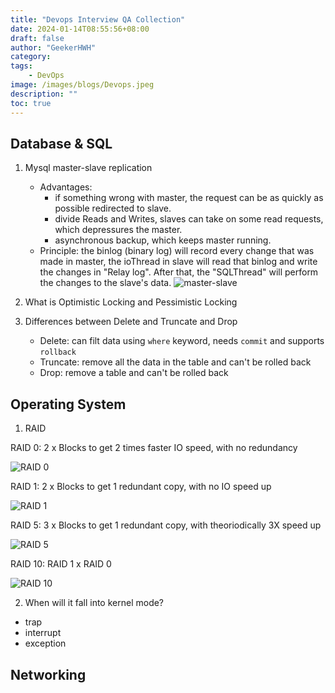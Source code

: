 ```yaml
---
title: "Devops Interview QA Collection"
date: 2024-01-14T08:55:56+08:00
draft: false
author: "GeekerHWH"
category: 
tags: 
    - DevOps
image: /images/blogs/Devops.jpeg
description: ""
toc: true
---
```


## Database & SQL
1. Mysql master-slave replication
    - Advantages:
      - if something wrong with master, the request can be as quickly as possible redirected to slave.
      - divide Reads and Writes, slaves can take on some read requests, which depressures the master.
      - asynchronous backup, which keeps master running.
    - Principle: the binlog (binary log) will record every change that was made in master, the ioThread in slave will read that binlog and write the changes in "Relay log". After that, the "SQLThread" will perform the changes to the slave's data.
![master-slave](/imagesInBlogs/DevopsInterview/master-slave.png)

2. What is Optimistic Locking and Pessimistic Locking
3. Differences between Delete and Truncate and Drop
    - Delete: can filt data using `where` keyword, needs `commit` and supports `rollback`
    - Truncate: remove all the data in the table and can't be rolled back
    - Drop: remove a table and can't be rolled back

## Operating System
1. RAID

RAID 0: 2 x Blocks to get 2 times faster IO speed, with no redundancy

![RAID 0](/imagesInBlogs/DevopsInterview/RAID0.jpg)

RAID 1: 2 x Blocks to get 1 redundant copy, with no IO speed up

![RAID 1](/imagesInBlogs/DevopsInterview/RAID1.jpg)

RAID 5: 3 x Blocks to get 1 redundant copy, with theoriodically 3X speed up

![RAID 5](/imagesInBlogs/DevopsInterview/RAID5.jpg)

RAID 10: RAID 1 x RAID 0

![RAID 10](/imagesInBlogs/DevopsInterview/RAID10.jpg)

2. When will it fall into kernel mode?
- trap
- interrupt
- exception
## Networking